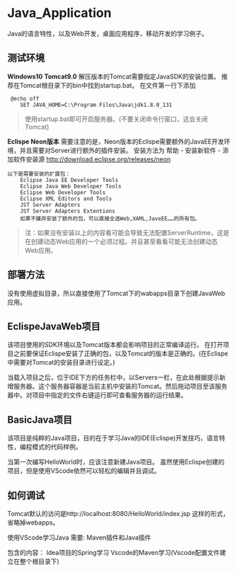 # Java_Application
Java的语言特性，以及Web开发，桌面应用程序，移动开发的学习例子。

## 测试环境 
**Windows10**
**Tomcat9.0**
解压版本的Tomcat需要指定JavaSDK的安装位置。
推荐在Tomcat根目录下的bin中找到startup.bat。
在文件第一行下添加
``` livescript
 @echo off
    SET JAVA_HOME=C:\Program Files\Java\jdk1.8.0_131
```
> 使用startup.bat即可开启服务器。(不要关闭命令行窗口，这会关闭Tomcat)

**Eclispe Neon版本**
需要注意的是，Neon版本的Eclispe需要额外的JavaEE开发环境，并且需要对Server进行额外的插件安装。
安装方法为 帮助 - 安装新软件 - 添加软件安装源 http://download.eclipse.org/releases/neon
    
    以下是需要安装的扩展包：
        Eclipse Java EE Developer Tools
        Eclipse Java Web Developer Tools
        Eclipse Web Developer Tools
        Eclipse XML Editors and Tools
        JST Server Adapters
        JST Server Adapters Extentions
        如果不嫌弃安装了额外的包，可以直接全选Web,XAML,JaveEE……的所有包。
    

> 注：如果没有安装以上的内容看可能会导致无法配置ServerRuntime，这是在创建动态Web应用的一个必须过程。并且甚至看看可能无法创建动态Web应用。

## 部署方法
没有使用虚拟目录，所以直接使用了Tomcat下的wabapps目录下创建JavaWeb应用。

## EclispeJavaWeb项目
该项目使用的SDK环境以及Tomcat版本都会影响项目的正常编译运行。
在打开项目之前要保证Eclispe安装了正确的包，以及Tomcat的版本是正确的。(在Eclispe中需要对Tomcat的安装目录进行设定。)

当载入项目之后，位于IDE下方的任务栏中，以Servers一栏，在此处根据提示新增服务器。这个服务器容器是当前主机中安装的Tomcat。然后拖动项目至该服务器中。对项目中指定的文件右键运行即可查看服务器的运行结果。
## BasicJava项目
该项目是纯粹的Java项目，目的在于学习Java的IDE(Eclispe)开发技巧，语言特性，编程模式的代码样例。

当第一次编写HelloWorld时，应该注意新建Java项目。
虽然使用Eclispe创建的项目，但是使用VScode依然可以轻松的编辑并且调试。
## 如何调试
Tomcat默认的访问是http://localhost:8080/HelloWorld/index.jsp 这样的形式，省略掉webapps。

使用VScode学习Java
需要:
Maven插件和Java插件

包含的内容：
Idea项目的Spring学习
Vscode的Maven学习(Vscode配置文件建立在整个根目录下)
